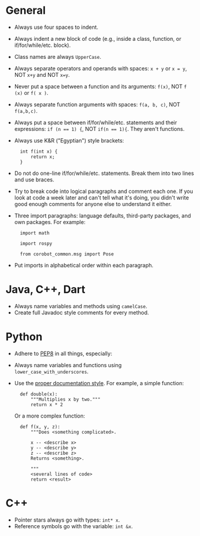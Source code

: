# General

- Always use four spaces to indent.
- Always indent a new block of code (e.g., inside a class, function, or if/for/while/etc. block).
- Class names are always `UpperCase`.
- Always separate operators and operands with spaces: `x + y` or `x = y`, NOT `x+y` and NOT `x=y`.
- Never put a space between a function and its arguments: `f(x)`, NOT `f (x)` or `f( x )`.
- Always separate function arguments with spaces: `f(a, b, c)`, NOT `f(a,b,c)`.
- Always put a space between if/for/while/etc. statements and their expressions: `if (n == 1) {`, NOT `if(n == 1){`. They aren't functions.
- Always use K&R ("Egyptian") style brackets:

        int f(int x) {
            return x;
        }

- Do not do one-line if/for/while/etc. statements. Break them into two lines and use braces.
- Try to break code into logical paragraphs and comment each one. If you look at code a week later and can't tell what it's doing, you didn't write good enough comments for anyone else to understand it either.
- Three import paragraphs: language defaults, third-party packages, and own packages. For example:

        import math
        
        import rospy
        
        from corobot_common.msg import Pose

- Put imports in alphabetical order within each paragraph.

# Java, C++, Dart

- Always name variables and methods using `camelCase`.
- Create full Javadoc style comments for every method.

# Python

- Adhere to [PEP8](http://www.python.org/dev/peps/pep-0008/) in all things, especially:
- Always name variables and functions using `lower_case_with_underscores`.
- Use the [proper documentation style](http://www.python.org/dev/peps/pep-0257/). For example, a simple function:

        def double(x):
            """Multiplies x by two."""
            return x * 2

    Or a more complex function:

        def f(x, y, z):
            """Does <something complicated>.
            
            x -- <describe x>
            y -- <describe y>
            z -- <describe z>
            Returns <something>.
            
            """
            <several lines of code>
            return <result>

# C++

- Pointer stars always go with types: `int* x`.
- Reference symbols go with the variable: `int &x`.
